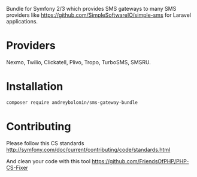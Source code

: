 Bundle for Symfony 2/3 which provides SMS gateways to many SMS providers like 
https://github.com/SimpleSoftwareIO/simple-sms for Laravel applications.

# Providers

Nexmo, Twilio, Clickatell, Plivo, Tropo, TurboSMS, SMSRU.

# Installation

```sh
composer require andreybolonin/sms-gateway-bundle
```

# Contributing

Please follow this CS standards
http://symfony.com/doc/current/contributing/code/standards.html

And clean your code with this tool
https://github.com/FriendsOfPHP/PHP-CS-Fixer
